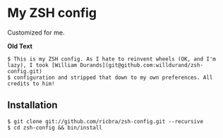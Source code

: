 My ZSH config
=============
Customized for me.

  **Old Text**
	
	$ This is my ZSH config. As I hate to reinvent wheels (OK, and I'm lazy), I took [William Durands](git@github.com:willdurand/zsh-config.git) 
	$ configuration and stripped that down to my own preferences. All credits to him! 

Installation
------------

    $ git clone git://github.com/ricbra/zsh-config.git --recursive
    $ cd zsh-config && bin/install
